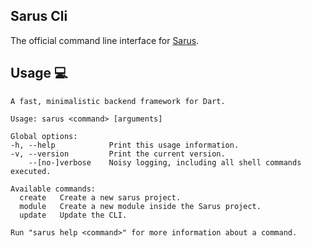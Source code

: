 ## Sarus Cli

The official command line interface for [Sarus](https://pub.dev/packages/sarus).

## Usage 💻

```
A fast, minimalistic backend framework for Dart.

Usage: sarus <command> [arguments]

Global options:
-h, --help            Print this usage information.
-v, --version         Print the current version.
    --[no-]verbose    Noisy logging, including all shell commands executed.

Available commands:
  create   Create a new sarus project.
  module   Create a new module inside the Sarus project.
  update   Update the CLI.

Run "sarus help <command>" for more information about a command.
```